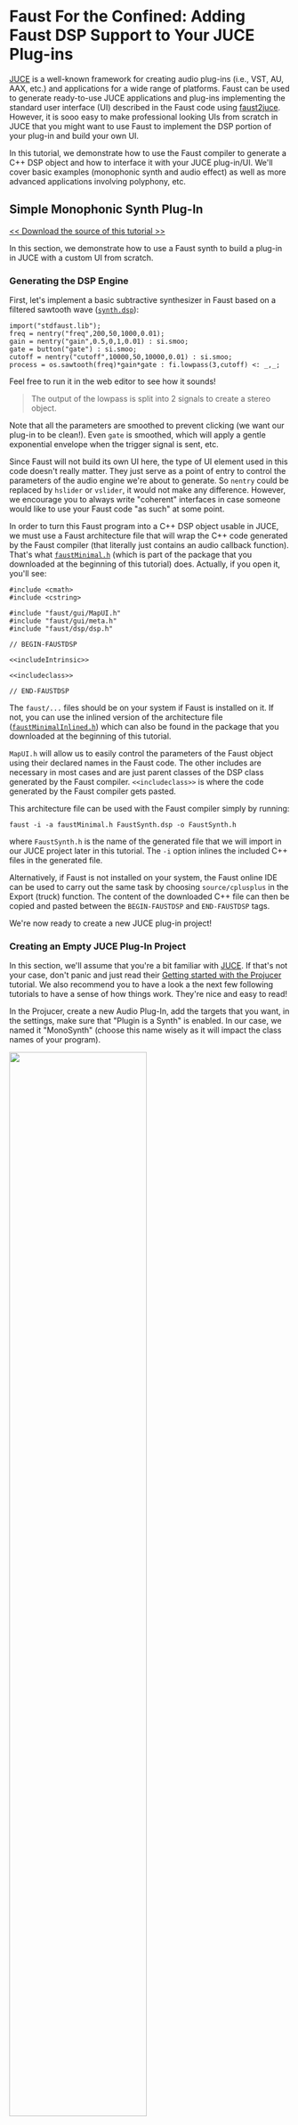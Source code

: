 # Faust For the Confined: Adding Faust DSP Support to Your JUCE Plug-ins

[JUCE](https:/juce.com/) is a well-known framework for creating audio plug-ins (i.e., VST, AU, AAX, etc.) and applications for a wide range of platforms. Faust can be used to generate ready-to-use JUCE applications and plug-ins implementing the standard user interface (UI) described in the Faust code using [faust2juce](TODO). However, it is sooo easy to make professional looking UIs  from scratch in JUCE that you might want to use Faust to implement the DSP portion of your plug-in and build your own UI.

In this tutorial, we demonstrate how to use the Faust compiler to generate a C++ DSP object and how to interface it with your JUCE plug-in/UI. We'll cover basic examples (monophonic synth and audio effect) as well as more advanced applications involving polyphony, etc.

## Simple Monophonic Synth Plug-In

[<< Download the source of this tutorial >>](TODO)

In this section, we demonstrate how to use a Faust synth to build a plug-in in JUCE with a custom UI from scratch.

### Generating the DSP Engine

First, let's implement a basic subtractive synthesizer in Faust based on a filtered sawtooth wave ([`synth.dsp`](TODO)):

<!-- faust-run -->
```
import("stdfaust.lib");
freq = nentry("freq",200,50,1000,0.01);
gain = nentry("gain",0.5,0,1,0.01) : si.smoo;
gate = button("gate") : si.smoo;
cutoff = nentry("cutoff",10000,50,10000,0.01) : si.smoo;
process = os.sawtooth(freq)*gain*gate : fi.lowpass(3,cutoff) <: _,_;
```
<!-- /faust-run -->

Feel free to run it in the web editor to see how it sounds!

> The output of the lowpass is split into 2 signals to create a stereo object.

Note that all the parameters are smoothed to prevent clicking (we want our plug-in to be clean!). Even `gate` is smoothed, which will apply a gentle exponential envelope when the trigger signal is sent, etc.

Since Faust will not build its own UI here, the type of UI element used in this code doesn't really matter. They just serve as a point of entry to control the parameters of the audio engine we're about to generate. So `nentry` could be replaced by `hslider` or `vslider`, it would not make any difference. However, we encourage you to always write "coherent" interfaces in case someone would like to use your Faust code "as such" at some point.

In order to turn this Faust program into a C++ DSP object usable in JUCE, we must use a Faust architecture file that will wrap the C++ code generated by the Faust compiler (that literally just contains an audio callback function). That's what [`faustMinimal.h`](TODO) (which is part of the package that you downloaded at the beginning of this tutorial) does. Actually, if you open it, you'll see:

```
#include <cmath>
#include <cstring>

#include "faust/gui/MapUI.h"
#include "faust/gui/meta.h"
#include "faust/dsp/dsp.h"

// BEGIN-FAUSTDSP

<<includeIntrinsic>>

<<includeclass>>

// END-FAUSTDSP
```

The `faust/...` files should be on your system if Faust is installed on it. If not, you can use the inlined version of the architecture file ([`faustMinimalInlined.h`](TODO)) which can also be found in the package that you downloaded at the beginning of this tutorial.

`MapUI.h` will allow us to easily control the parameters of the Faust object using their declared names in the Faust code. The other includes are necessary in most cases and are just parent classes of the DSP class generated by the Faust compiler. `<<includeclass>>` is where the code generated by the Faust compiler gets pasted.

This architecture file can be used with the Faust compiler simply by running:

```
faust -i -a faustMinimal.h FaustSynth.dsp -o FaustSynth.h 
```

where `FaustSynth.h` is the name of the generated file that we will import in our JUCE project later in this tutorial. The `-i` option inlines the included C++ files in the generated file. 

Alternatively, if Faust is not installed on your system, the Faust online IDE can be used to carry out the same task by choosing `source/cplusplus` in the Export (truck) function. The content of the downloaded C++ file can then be copied and pasted between the `BEGIN-FAUSTDSP` and `END-FAUSTDSP` tags.

We're now ready to create a new JUCE plug-in project!

### Creating an Empty JUCE Plug-In Project

In this section, we'll assume that you're a bit familiar with [JUCE](https://juce.com/). If that's not your case, don't panic and just read their [Getting started with the Projucer](https://docs.juce.com/master/tutorial_new_projucer_project.html) tutorial. We also recommend you to have a look a the next few following tutorials to have a sense of how things work. They're nice and easy to read!

In the Projucer, create a new Audio Plug-In, add the targets that you want, in the settings, make sure that "Plugin is a Synth" is enabled. In our case, we named it "MonoSynth" (choose this name wisely as it will impact the class names of your program).

<img src="img/newPlugin.jpg" class="mx-auto d-block" width="70%">

Now, place the `FaustSynth.h` file generated in the previous step in the `Source` folder of your JUCE plug-in project. Then select it in `Source` in your file browser and drag it to the Projucer so that it becomes visible in the `Source` tab:

<img src="img/juceProject.jpg" class="mx-auto d-block" width="70%">

At this point, try to compile your plug-in and see if it runs. Remember that JUCE now generates a "standalone plug-in" by default which is super convenient to test things without having to open the plug-in in a third party application.

### Integrating the Faust DSP Object to The JUCE Project

Let's now add integrate our Faust-generated DSP object to the `PluginProcessor`. Declare the following elements in the private section of the `MonoSynthAudioProcessor` class of `PluginProcessor.h`:

```
private:
    MapUI* fUI;
    dsp* fDSP;
    float **outputs;
    //==============================================================================
    JUCE_DECLARE_NON_COPYABLE_WITH_LEAK_DETECTOR (MonoSynthAudioProcessor)
```

`fUI` will be used to control the parameters of the Faust DSP, and `dDSP` will contain the audio DSP/callback itself (that's basically the object generated by the Faust compiler). In order to declare these objects without knowing the definition of `MapUI` and `dsp` you'll also have to declare empty class definitions at the beginning of the file:

```
class dsp;
class MapUI;

class MonoSynthAudioProcessor  : public AudioProcessor
``` 

In `PluginProcessor.cpp`, include `FaustSynth.h` at the beginning of the file in the includes section:

```
#include "PluginProcessor.h"
#include "PluginEditor.h"
#include "FaustSynth.h"
```

Write the following in the `prepareToPlay` method:

```
void MonoSynthAudioProcessor::prepareToPlay (double sampleRate, int samplesPerBlock)
{
    fDSP = new mydsp();
    fDSP->init(sampleRate);
    fUI = new MapUI();
    fDSP->buildUserInterface(fUI);
    outputs = new float*[2];
    for (int channel = 0; channel < 2; ++channel){
        outputs[channel] = new float[samplesPerBlock];
    }
}
```

Here, `fDSP` which is the Faust DSP object is first instantiated. Then `fUI` which will be used to control the parameters of the DSP is instantiated. These 2 objects are bound together using the `buildUserInterface` method of `fDSP`. Finally, memory is allocated for the stereo output of the Faust object. Note that `outputs` is a double array (one dimension for audio channels and one dimension for audio samples/buffers).

Conversly, write the following in the `releaseResources` method of `MonoSynthAudioProcessor`:

```
void MonoSynthAudioProcessor::releaseResources()
{
    delete fDSP;
    delete fUI;
    for (int channel = 0; channel < 2; ++channel){
        delete[] outputs[channel];
    }
    delete [] outputs;
}
```

Here, we just free the memory allocated in the previous steps when resources are released.

Let's now get into the heart of the matter: the audio callback which is implemented through the `processBlock` method of `MonoSynthAudioProcessor`:

```
void MonoSynthAudioProcessor::processBlock (AudioBuffer<float>& buffer, MidiBuffer& midiMessages)
{
    ScopedNoDenormals noDenormals;
    auto totalNumInputChannels  = getTotalNumInputChannels();
    auto totalNumOutputChannels = getTotalNumOutputChannels();

    fDSP->compute(buffer.getNumSamples(),NULL,outputs);
    
    for (int channel = 0; channel < totalNumOutputChannels; ++channel){
      for(int i=0; i<buffer.getNumSamples(); i++){
        *buffer.getWritePointer(channel,i) = outputs[channel][i];
      }
    }
}
```

Here, we basically compute one full audio block of size `buffer.getNumSamples()`, we store it in `outputs` and we then link `outputs` to the actual audio output of `processBlock` (`*buffer.getWritePointer(channel,i)`).

At this point, you should be able to produce sound with your plug-in! Temporarily add the following line to the `prepareToPlay` method to set the value of the `gate` parameter to one:

```
fUI->setParamValue("gate",1);
```

Note how fUI is used here to configure the parameter of the Faust DSP using its `setParamValue` method which has 2 arguments: the path/name of the parameter in the Faust code, and its value.

Try to compile the plug-in for your desired target (e.g., VST, AU, etc.). In our case we'll juste generate a standalone plug-in for convenience. When running the plug-in, you should now hear sound!

Since we want to control the parameters of our synth from the `PluginEditor`, we must create a series of public methods in `PluginProcessor` to control each parameter of our synth. In `PluginProcessor.h` this will look like:

```
public:
  void setFreq(float freq);
  void setGain(float gain);
  void setCutoff(float cutoff);
  void setGate(bool gate);
```

and the corresponding implementation in `PluginProcessor.cpp` will be:

```
void MonoSynthAudioProcessor::setFreq(float freq)
{
  fUI->setParamValue("freq",freq);
}

void MonoSynthAudioProcessor::setGain(float gain)
{
  fUI->setParamValue("gain",gain);
}

void MonoSynthAudioProcessor::setGate(bool gate)
{
  if(gate){
    fUI->setParamValue("gate",1);
  }
  else{
    fUI->setParamValue("gate",0);
  }
}

void MonoSynthAudioProcessor::setCutoff(float cutoff)
{
  fUI->setParamValue("cutoff",cutoff);
}
```


That's it for the `PluginProcessor`! Easy isn't it ;)? Now, let's add a basic
interface to control this synth.

We add a series of sliders, button, and labels to the private section of
`MonoSynthAudioProcessorEditor` in `PluginEditor.h`:

```
private:
  Slider frequencySlider;
  Slider gainSlider;
  Slider cutoffSlider;
  ToggleButton onOffButton;
    
  Label frequencyLabel;
  Label gainLabel;
  Label cutoffLabel;
  Label onOffLabel;
``` 

and their corresponding implementation in `PluginEditor.cpp`:

```
MonoSynthAudioProcessorEditor::MonoSynthAudioProcessorEditor (MonoSynthAudioProcessor& p)
    : AudioProcessorEditor (&p), processor (p)
{
  setSize (800, 130);
  
  addAndMakeVisible (frequencySlider);
  frequencySlider.setRange (50.0, 5000.0);
  frequencySlider.setSkewFactorFromMidPoint (500.0);
  frequencySlider.setValue(300);
  frequencySlider.onValueChange = [this] {
    processor.setFreq(frequencySlider.getValue());  
  };

  addAndMakeVisible(frequencyLabel);
  frequencyLabel.setText ("Frequency", dontSendNotification);
  frequencyLabel.attachToComponent (&frequencySlider, true);
    
  addAndMakeVisible (gainSlider);
  gainSlider.setRange (0.0, 1.0);
  gainSlider.setValue(0.5);
  gainSlider.onValueChange = [this] { 
    processor.setGain(gainSlider.getValue()); 
  };
    
  addAndMakeVisible(gainLabel);
  gainLabel.setText ("Gain", dontSendNotification);
  gainLabel.attachToComponent (&gainSlider, true);
    
  addAndMakeVisible (cutoffSlider);
  cutoffSlider.setRange (50.0, 10000.0);
  cutoffSlider.setValue(5000.0);
  cutoffSlider.onValueChange = [this] { 
    processor.setCutoff(cutoffSlider.getValue()); 
  };
    
  addAndMakeVisible(cutoffLabel);
  cutoffLabel.setText ("Cutoff", dontSendNotification);
  cutoffLabel.attachToComponent (&cutoffSlider, true);
  
  addAndMakeVisible(onOffButton);
  onOffButton.onClick = [this] { 
    processor.setGate(onOffButton.getToggleState());
  };
    
  addAndMakeVisible(onOffLabel);
  onOffLabel.setText ("On/Off", dontSendNotification);
  onOffLabel.attachToComponent (&onOffButton, true);
}
```

The methods that we declared in the previous step are basically called to set
the value of the parameters of our DSP engine thanks to the `processor`
object.

The `resized` method must be implemented so that the various UI elements that 
we created actually have a size:

```
void MonoSynthAudioProcessorEditor::resized()
{
  const int sliderLeft = 80;
  frequencySlider.setBounds (sliderLeft, 10, getWidth() - sliderLeft - 20, 20);
  gainSlider.setBounds (sliderLeft, 40, getWidth() - sliderLeft - 20, 20);
  cutoffSlider.setBounds (sliderLeft, 70, getWidth() - sliderLeft - 20, 20);
  onOffButton.setBounds (sliderLeft, 100, getWidth() - sliderLeft - 20, 20);
}
``` 

Finally, make sure that you clean the implementation of the `paint` method
to get rid of the default ugly "Hello World":

```
void MonoSynthAudioProcessorEditor::paint (Graphics& g)
{
    g.fillAll (getLookAndFeel().findColour (ResizableWindow::backgroundColourId));
}
```

Compile your plug-in and run it, it should look like this:

<img src="img/plugin.jpg" class="mx-auto d-block" width="60%">

The goal of this section was just to show you how to integrate a Faust DSP
object into a JUCE plug-in project and how to control it with a simple UI. 
Once again, JUCE is a powerful tool to implement sophisticated UI in a very
simple way. You'll find all the documentation you need on 
[their website](https://juce.com/) to start making beautiful plug-ins!

## Simple Audio Effect Plug-In

[<< Download the source of this tutorial >>](TODO)

In this section, we demonstrate how to use a Faust effect to build a plug-in in JUCE with a custom UI from scratch.

### Generating the DSP Engine

The steps for generating an audio effect C++ DSP object with Faust are exactly the same as for a synth ([see the previous section](TODO)) and the [`faustMinimal.h`](TODO) architecture file can be used as well.

For this example, we'll be using a stereo echo:

<!-- faust-run -->
```
import("stdfaust.lib");
echo(d,f) = +~de.delay(48000,del)*f
with{
  del = d*ma.SR;
};
delay = nentry("delay",0.25,0,1,0.01) : si.smoo;
feedback = nentry("feedback",0.5,0,1,0.01) : si.smoo;
process = par(i,2,echo(delay,feedback));
```
<!-- /faust-run -->

Then run something like:

```
faust -i -a faustMinimal.h FaustEffect.dsp -o Effect/Source/FaustEffect.h 
```

### Creating a New Empty JUCE Plug-In Project

The steps are the same as for the [mono synthesizer example](TODO) except that the "Plug-in is a Synth" checkbox shouldn't be checked this time. For this example, we decided to give a very bad and explicit name to our plug-in project: "Effect".

Finally, import the C++ file generated in the previous step (i.e., `FaustEffect.h`) in your project. 

### Integrating the Faust DSP Object to The JUCE Project

Steps are also similar to the [mono synthesizer example](TODO) here, except that an audio input should be created. So, in `PluginProcessor.h`, we'll have:

```
private:
    MapUI* fUI;
    dsp* fDSP;
    float **inputs;
    float **outputs;
```

In `PluginProcessor.cpp`, for the `prepareToPlay` and `releaseResources` methods:

```
void EffectAudioProcessor::prepareToPlay (double sampleRate, int samplesPerBlock)
{
  fDSP = new mydsp();
  fDSP->init(sampleRate);
  fUI = new MapUI();
  fDSP->buildUserInterface(fUI);
  inputs = new float*[2];
  outputs = new float*[2];
  for (int channel = 0; channel < 2; ++channel){
    inputs[channel] = new float[samplesPerBlock];
    outputs[channel] = new float[samplesPerBlock];
  }
}

void EffectAudioProcessor::releaseResources()
{
    delete fDSP;
    delete fUI;
    for (int channel = 0; channel < 2; ++channel){
        delete[] inputs[channel];
        delete[] outputs[channel];
    }
    delete [] inputs;
    delete [] outputs;
}
```

and the audio callback:

```
void EffectAudioProcessor::processBlock (AudioBuffer<float>& buffer, MidiBuffer& midiMessages)
{
    ScopedNoDenormals noDenormals;
    auto totalNumInputChannels  = getTotalNumInputChannels();
    auto totalNumOutputChannels = getTotalNumOutputChannels();

    for (int channel = 0; channel < totalNumInputChannels; ++channel){
      for(int i=0; i<buffer.getNumSamples(); i++){
        inputs[channel][i] = *buffer.getWritePointer(channel,i);
      }
    }

    fDSP->compute(buffer.getNumSamples(),inputs,outputs);
    
    for (int channel = 0; channel < totalNumOutputChannels; ++channel){
      for(int i=0; i<buffer.getNumSamples(); i++){
        *buffer.getWritePointer(channel,i) = outputs[channel][i];
      }
    }
}
```

This should be relatively self-explanatory.

Of course, the corresponding control methods should be created as well, etc.:

```
void EffectAudioProcessor::setDelay(float delay)
{
  fUI->setParamValue("delay",delay);
}

void EffectAudioProcessor::setFeedback(float feedback)
{
  fUI->setParamValue("feedback",feedback);
}
``` 

On the interface side, things can be easily adapted to match this new configuration with something like this:

```
EffectAudioProcessorEditor::EffectAudioProcessorEditor (EffectAudioProcessor& p)
    : AudioProcessorEditor (&p), processor (p)
{
    // Make sure that before the constructor has finished, you've set the
    // editor's size to whatever you need it to be.
    setSize (800, 100);
    
    addAndMakeVisible (delaySlider);
    delaySlider.setRange (0.0, 1.0);
    delaySlider.setValue(0.5);
    delaySlider.onValueChange = [this] {
      processor.setDelay(delaySlider.getValue());  
    };
    
    addAndMakeVisible(delayLabel);
    delayLabel.setText ("Delay (s)", dontSendNotification);
    delayLabel.attachToComponent (&delaySlider, true);
    
    addAndMakeVisible (feedbackSlider);
    feedbackSlider.setRange (0.0, 1.0);
    feedbackSlider.setValue(0.5);
    feedbackSlider.onValueChange = [this] {
      processor.setFeedback(feedbackSlider.getValue());  
    };
    
    addAndMakeVisible(feedbackLabel);
    feedbackLabel.setText ("Feedback", dontSendNotification);
    feedbackLabel.attachToComponent (&feedbackSlider, true);    
}

void EffectAudioProcessorEditor::resized()
{
  const int sliderLeft = 80;
  delaySlider.setBounds (sliderLeft, 10, getWidth() - sliderLeft - 20, 20);
  feedbackSlider.setBounds (sliderLeft, 40, getWidth() - sliderLeft - 20, 20);
}
```

Try to compile your program and you should have a beautiful effect plug-in :).

## Creating and Using a Polyphonic Faust DSP Object

[<< Download the source of this tutorial >>](TODO)

The procedure to create a polyphonic synthesizer DSP object is slightly different than for a simple monophonic synth such as the one presented at the beginning of this tutorial. Here, we'll be using the same Faust program as one used for the [mono synthesizer example](TODO). To enable polyphony, we just need to configure the `nvoices` metadata which allows us to specify the maximum number of voices of polyphony of the DSP object that will be generated:

<!-- faust-run -->
```
declare options "[nvoices:12]";

import("stdfaust.lib");
freq = nentry("freq",200,50,1000,0.01);
gain = nentry("gain",0.5,0,1,0.01) : si.smoo;
gate = button("gate") : si.smoo;
cutoff = nentry("cutoff",10000,50,10000,0.01) : si.smoo;
process = os.sawtooth(freq)*gain*gate : fi.lowpass(3,cutoff) <: _,_;
```
<!-- /faust-run -->

The package downloadable at the beginning of this tutorial contains a Faust architecture file slightly different from the one used in the previous examples (mono synth and effect): [faustMinimalPoly.h](TODO). If you open it, you'll see:

```
#include <cmath>
#include <cstring>

#include "faust/misc.h"
#include "faust/gui/UI.h"
#include "faust/gui/JSONUIDecoder.h"
#include "faust/dsp/dsp.h"
#include "faust/dsp/dsp-adapter.h"
#include "faust/gui/meta.h"

// BEGIN-FAUSTDSP

<<includeIntrinsic>>

<<includeclass>>

// END-FAUSTDSP

#include "faust/dsp/faust-poly-engine.h"
#include "faust/audio/dummy-audio.h"

std::list<GUI*> GUI::fGuiList;
ztimedmap GUI::gTimedZoneMap;
```

`faust-poly-engine.h` contains the `FaustPolyEngine` class which can be used to turn a Faust C++ DSP object into a polyphonic synthesizer. In order for this class to work, an "audio driver" must be provided which is what the `dummyaudio` class available in `dummy-audio.h` can be used for. It also allows us to pass the sampling rate and the buffer size to `FaustPolyEngine`.

Compile the previous Faust program using this architecture file either by using the Faust command-line compiler or web IDE:

```
faust -i -a faustMinimalPoly.h FaustSynth.dsp -o PolySynth/Source/FaustSynth.h
```

and integrate `FaustSynth.h` to a new JUCE synth plug-in project (following the same steps as in the [mono synth tutorial](TODO)).

In `PluginProcessor.h`, declare the following objects:

```
private:
    audio *driver;
    FaustPolyEngine *faustObject;
    float **outputs;
    //==============================================================================
    JUCE_DECLARE_NON_COPYABLE_WITH_LEAK_DETECTOR (PolySynthAudioProcessor)
```

Once again, `faustObject` here will be the polyphonic Faust object and `driver` will be used to pass the sampling rate and buffer size to the system.

Don't forget the declare the corresponding empty classes at the beginning of the file:

```
class FaustPolyEngine;
class audio;

class PolySynthAudioProcessor  : public AudioProcessor
{
```

In `PluginProcessor.cpp`, first don't forget to include `FaustSynth.h`. Then fill `prepareToPlay` with the following code:

```
void PolySynthAudioProcessor::prepareToPlay (double sampleRate, int samplesPerBlock)
{
    driver =  new dummyaudio(sampleRate,samplesPerBlock);
    faustObject = new FaustPolyEngine(NULL,driver,NULL);
    outputs = new float*[2];
    for (int channel = 0; channel < 2; ++channel){
        outputs[channel] = new float[samplesPerBlock];
    }
}
```

First, the empty audio driver is instantiated and passed to the Faust polyphonic object. Of course, we allocate memory for the audio output.

Resources are freed as follows:

```
void PolySynthAudioProcessor::releaseResources()
{
    //delete faustObject;
    delete driver;
    for (int channel = 0; channel < 2; ++channel){
        delete[] outputs[channel];
    }
    delete [] outputs;
}
```

The `processBlock` method works the same way as for the [mono synth tutorial](TODO) except that the compute method is called here directly from the `faustObject` (`FaustPolyEngine`).

```
void PolySynthAudioProcessor::processBlock (AudioBuffer<float>& buffer, MidiBuffer& midiMessages)
{
    ScopedNoDenormals noDenormals;
    auto totalNumInputChannels  = getTotalNumInputChannels();
    auto totalNumOutputChannels = getTotalNumOutputChannels();

    faustObject->compute(buffer.getNumSamples(),NULL,outputs);
    
    for (int channel = 0; channel < totalNumOutputChannels; ++channel){
      for(int i=0; i<buffer.getNumSamples(); i++){
        *buffer.getWritePointer(channel,i) = outputs[channel][i];
      }
    }
}
```

While the `setParamValue` method can now be called directly from `faustObject` to set the value of specific parameters of the Faust object, other polyphony-specific methods are available such as `keyOn` and `keyOff`. For exhaustive list, you have a look at the source of `FaustPolyEngine` which should just speak by itself.

Our final goal for this tutorial is to create a simple plug-in with the following interface:

<img src="img/polyPlugin.jpg" class="mx-auto d-block" width="60%">

Hence, the Faust DSP object should be controlled with a polyphonic keyboard. New methods must be created in `PluginProcessor.cpp` to send keyon and keyoff events from the `PluginEditor` to the `PluginProcessor`:

```
void PolySynthAudioProcessor::keyOn(int pitch, int velocity)
{
  faustObject->keyOn(pitch,velocity);
}

void PolySynthAudioProcessor::keyOff(int pitch)
{
  faustObject->keyOff(pitch);
}

void PolySynthAudioProcessor::setCutoff(float cutoff)
{
  faustObject->setParamValue("cutoff",cutoff);
}
``` 

Don't forget to declare these methods in `PluginProcessor.h`, of course.

`keyOn` will allocate a new voice, convert its `pitch` parameter into a frequency that will be sent automatically to the Faust `freq` parameter, `velocity` is converted to a level that will be sent to the `gain` parameter, and the `gate` parameter is set to 1. Inversely, `keyOff` sets `gate` to 0 and waits for t60 to be reached to de-allocate the current voice.

`keyOn` returns a voice ID whose type is `unsigned long`. This ID can then be used to change the parameter of a specific voice. We're not using this functionality in the example presented in this tutorial but here is how this would work:

```
unsigned long voiceID = dspFaust.keyOn(60,110);
dspFaust.setVoiceParamValue("/synth/cutoff",voiceID,378);
```

Note that voices can also be allocated directly without using `keyOn` and `keyOff` with the `newVoice` and the `deleteVoice` methods:

```
unsigned long voiceID = dspFaust.newVoice();
dspFaust.setVoiceParamValue("/synth/gate",voiceID,1);
// do something...
dspFaust.deleteVoice(voiceID);
```

Using `setParamValue` as we're doing in the current example, we can set the value of a parameter for all the voices of the DSP engine.

The following implementation is extremely primitive and only the messages from the UI keyboard are processed: we're just doing this for the sake of the example. If you've never worked with keyboards and MIDI in JUCE, we strongly recommend you to read [this tutorial](https://docs.juce.com/master/tutorial_handling_midi_events.html).

In `PluginEditor.h`, let's first add the following inheritance to the 
`PolySynthAudioProcessorEditor` class:

```
class PolySynthAudioProcessorEditor  : 
  public AudioProcessorEditor, 
  private MidiInputCallback, 
  private MidiKeyboardStateListener
{
```

This is necessary to implement the MIDI callback and the keyboard (UI) listener.
This inheritance requires us to implement the following methods in the
private section of `PluginEditor.h`. We also add an instance of a UI keyboard
and its associated state as well as a slider and its label to control the
cutoff frequency of the lowpass:

```
private:
  void handleNoteOn (MidiKeyboardState*, int midiChannel, int midiNoteNumber, float velocity) override;
  void handleNoteOff (MidiKeyboardState*, int midiChannel, int midiNoteNumber, float /*velocity*/) override;
  void handleIncomingMidiMessage (MidiInput* source, const MidiMessage& message) override;
  
  MidiKeyboardState keyboardState;   
  MidiKeyboardComponent keyboardComponent; 
    
  Slider cutoffSlider;
  Label cutoffLabel;
``` 

In `PluginEditor.cpp`, we can add the keyboard and the slider to the constructor:

```
PolySynthAudioProcessorEditor::PolySynthAudioProcessorEditor (PolySynthAudioProcessor& p)
    : AudioProcessorEditor (&p), processor (p), keyboardComponent (keyboardState, MidiKeyboardComponent::horizontalKeyboard)
{
  setSize (800, 150);
    
  addAndMakeVisible (keyboardComponent);
  keyboardState.addListener (this);
    
  addAndMakeVisible (cutoffSlider);
  cutoffSlider.setRange (50.0, 10000.0);
  cutoffSlider.setValue(5000.0);
  cutoffSlider.onValueChange = [this] { 
    processor.setCutoff(cutoffSlider.getValue()); 
  };
    
  addAndMakeVisible(cutoffLabel);
  cutoffLabel.setText ("Cutoff", dontSendNotification);
  cutoffLabel.attachToComponent (&cutoffSlider, true);
}
```

and we must de-allocate the keyboard state listener in the destructor:

```
PolySynthAudioProcessorEditor::~PolySynthAudioProcessorEditor()
{
  keyboardState.removeListener(this);
}
``` 

The implementation of the `setCutoff` method is detailed later in this tutorial
and is very similar to the one described in the previous section.

We also need to define the size of the various elements in the interface
(as we did before):

```
void PolySynthAudioProcessorEditor::resized()
{
  const int sliderLeft = 80;
  keyboardComponent.setBounds (10,10,getWidth()-30,100);
  cutoffSlider.setBounds (sliderLeft, 120, getWidth() - sliderLeft - 20, 20);
}
```

MIDI messages are retrieved from the keyboard simply by implementing the
following inherited methods:

```
void PolySynthAudioProcessorEditor::handleIncomingMidiMessage (MidiInput* source, const MidiMessage& message) {}

void PolySynthAudioProcessorEditor::handleNoteOn (MidiKeyboardState*, int midiChannel, int midiNoteNumber, float velocity)
{
  processor.keyOn(midiNoteNumber,int(127*velocity));
}

void PolySynthAudioProcessorEditor::handleNoteOff (MidiKeyboardState*, int midiChannel, int midiNoteNumber, float /*velocity*/)
{
  processor.keyOff(midiNoteNumber);
}
```

That's it folks! Try to compile and run your plug-in, it should just work. Of
course, things could be significantly improved here but at this point, you
should be able to sail on your own.  
